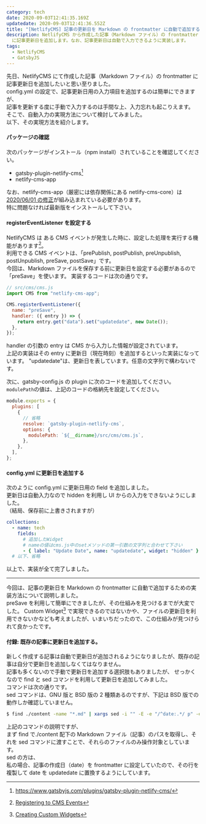 ```yaml
---
category: tech
date: 2020-09-03T12:41:35.169Z
updatedate: 2020-09-03T12:41:36.552Z
title: "[NetlifyCMS] 記事の更新日を Markdown の frontmatter に自動で追加する仕組みを実装する"
description: NetlifyCMS から作成した記事（Markdown ファイル）の frontmatter
  に記事更新日を追加します。なお、記事更新日は自動で入力できるように実装します。
tags:
  - NetlifyCMS
  - GatsbyJS
---
```

先日、NetlifyCMS にて作成した記事（Markdown ファイル）の frontmatter に記事更新日を追加したいと思い至りました。  
config.yml の設定で、記事更新日用の入力項目を追加するのは簡単にできますが、  
記事を更新する度に手動で入力するのは手間な上、入力忘れも起こりえます。  
そこで、自動入力の実現方法について検討してみました。  
以下、その実現方法を紹介します。

#### パッケージの確認

次のパッケージがインストール（npm install）されていることを確認してください。

- gatsby-plugin-netlify-cms[^1]
- netlify-cms-app

なお、netlify-cms-app（厳密には依存関係にある netlify-cms-core）は[2020/06/01 の修正](https://github.com/netlify/netlify-cms/blob/master/packages/netlify-cms-core/CHANGELOG.md#2280-2020-06-01)が組み込まれている必要があります。  
特に問題なければ最新版をインストールして下さい。

#### registerEventListener を設定する

NetlifyCMS は ある CMS イベントが発生した時に、設定した処理を実行する機能があります[^2]。  
利用できる CMS イベントは、「prePublish, postPublish, preUnpublish, postUnpublish, preSave, postSave」です。  
今回は、Markdown ファイルを保存する前に更新日を設定する必要があるので「preSave」を使います。
実装するコードは次の通りです。

```javascript
// src/cms/cms.js
import CMS from "netlify-cms-app";

CMS.registerEventListener({
  name: "preSave",
  handler: ({ entry }) => {
    return entry.get("data").set("updatedate", new Date());
  },
});
```

handler の引数の entry は CMS から入力した情報が設定されています。  
上記の実装はその entry に更新日（現在時刻）を追加するといった実装になっています。
"updatedate"は、更新日を表しています。任意の文字列で構わないです。

次に、gatsby-config.js の plugin に次のコードを追加してください。
`modulePath`の値は、上記のコードの格納先を設定してください。

```javascript
module.exports = {
  plugins: [
    {
      // 省略
      resolve: `gatsby-plugin-netlify-cms`,
      options: {
        modulePath: `${__dirname}/src/cms/cms.js`,
      },
    },
  ],
};
```

#### config.yml に更新日を追加する

次のように config.yml に更新日用の field を追加しました。  
更新日は自動入力なので hidden を利用し UI からの入力をできないようにしました。  
（結局、保存前に上書きされますが）

```yaml
collections:
  - name: tech
    fields:
      # 追加したWidget
      # nameの値はcms.js中のsetメソッドの第一引数の文字列と合わせて下さい
      - { label: "Update Date", name: "updatedate", widget: "hidden" }
  # 以下、省略
```

以上で、実装が全て完了しました。

---

今回は、記事の更新日を Markdown の frontmatter に自動で追加するための実装方法について説明しました。  
preSave を利用して簡単にできましたが、その仕組みを見つけるまでが大変でした。
Custom Widget[^3] で実現できるのではないかや、ファイルの更新日を利用できないかなども考えましたが、いまいちだったので、この仕組みが見つけられて良かったです。

#### 付録: 既存の記事に更新日を追加する。

新しく作成する記事は自動で更新日が追加されるようになりましたが、既存の記事は自分で更新日を追加しなくてはなりません。  
記事も多くないので手動で更新日を追加する選択肢もありましたが、
せっかくなので find と sed コマンドを利用して更新日を追加してみました。  
コマンドは次の通りです。  
sed コマンドは、GNU 版と BSD 版の 2 種類あるのですが、下記は BSD 版での動作しか確認していません。

```bash
$ find ./content -name "*.md" | xargs sed -i "" -E -e "/^date:.*/ p" -e "s/^date/updatedate/"
```

上記のコマンドの説明ですが、  
まず find で./content 配下の Markdown ファイル（記事）のパスを取得し、それを sed コマンドに渡すことで、それらのファイルのみ操作対象としています。  
sed の方は、  
私の場合、記事の作成日（date）を frontmatter に設定していたので、その行を複製して
date を updatedate に置換するようにしています。

[^1]: https://www.gatsbyjs.com/plugins/gatsby-plugin-netlify-cms/

[^2]: [Registering to CMS Events](https://www.netlifycms.org/docs/beta-features/#registering-to-cms-events)

[^3]: [Creating Custom Widgets](https://www.netlifycms.org/docs/custom-widgets/)